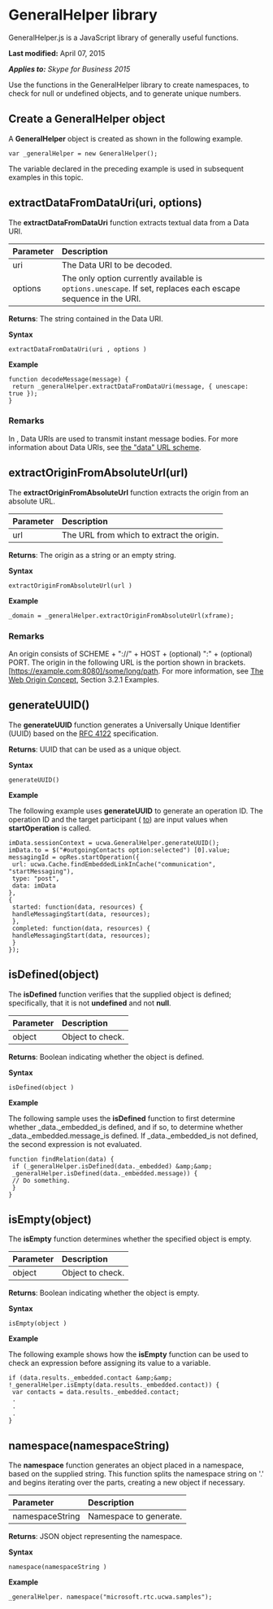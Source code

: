 
# GeneralHelper library
GeneralHelper.js is a JavaScript library of generally useful functions.

 **Last modified:** April 07, 2015

 _**Applies to:** Skype for Business 2015_

Use the functions in the GeneralHelper library to create namespaces, to check for null or undefined objects, and to generate unique numbers.

## Create a GeneralHelper object
<a name="sectionSection0"> </a>

A **GeneralHelper** object is created as shown in the following example.


```
var _generalHelper = new GeneralHelper(); 
```

The variable declared in the preceding example is used in subsequent examples in this topic.


## extractDataFromDataUri(uri, options)
<a name="sectionSection1"> </a>

The **extractDataFromDataUri** function extracts textual data from a Data URI.



|**Parameter**|**Description**|
|:-----|:-----|
|uri|The Data URI to be decoded.|
|options|The only option currently available is `options.unescape`. If set, replaces each escape sequence in the URI.|
 **Returns**: The string contained in the Data URI.

 **Syntax**




```
extractDataFromDataUri(uri , options )
```

 **Example**




```
function decodeMessage(message) {
 return _generalHelper.extractDataFromDataUri(message, { unescape: true });
}

```


### Remarks

In , Data URIs are used to transmit instant message bodies. For more information about Data URIs, see [the "data" URL scheme](http://tools.ietf.org/html/rfc2397).


## extractOriginFromAbsoluteUrl(url)
<a name="sectionSection2"> </a>

The **extractOriginFromAbsoluteUrl** function extracts the origin from an absolute URL.



|**Parameter**|**Description**|
|:-----|:-----|
|url|The URL from which to extract the origin.|
 **Returns**: The origin as a string or an empty string.

 **Syntax**




```
extractOriginFromAbsoluteUrl(url )
```

 **Example**




```
_domain = _generalHelper.extractOriginFromAbsoluteUrl(xframe);
```


### Remarks

An origin consists of SCHEME + "://" + HOST + (optional) ":" + (optional) PORT. The origin in the following URL is the portion shown in brackets. [https://example.com:8080]/some/long/path. For more information, see [The Web Origin Concept](http://tools.ietf.org/html/rfc6454), Section 3.2.1 Examples.


## generateUUID()
<a name="sectionSection3"> </a>

The **generateUUID** function generates a Universally Unique Identifier (UUID) based on the [RFC 4122](http://www.ietf.org/rfc/rfc4122.txt) specification.

 **Returns**: UUID that can be used as a unique object.

 **Syntax**




```
generateUUID()
```

 **Example**

The following example uses **generateUUID** to generate an operation ID. The operation ID and the target participant ( [to](to_ref.md)) are input values when **startOperation** is called.




```
imData.sessionContext = ucwa.GeneralHelper.generateUUID();
imData.to = $("#outgoingContacts option:selected") [0].value;
messagingId = opRes.startOperation({
 url: ucwa.Cache.findEmbeddedLinkInCache("communication", "startMessaging"),
 type: "post",
 data: imData
},
{
 started: function(data, resources) {
 handleMessagingStart(data, resources);
 },
 completed: function(data, resources) {
 handleMessagingStart(data, resources);
 }
});
```


## isDefined(object)
<a name="sectionSection4"> </a>

The **isDefined** function verifies that the supplied object is defined; specifically, that it is not **undefined** and not **null**.



|**Parameter**|**Description**|
|:-----|:-----|
|object|Object to check.|
 **Returns**: Boolean indicating whether the object is defined.

 **Syntax**




```
isDefined(object )
```

 **Example**

The following sample uses the **isDefined** function to first determine whether _data._embedded_is defined, and if so, to determine whether _data._embedded.message_is defined. If _data._embedded_is not defined, the second expression is not evaluated.




```
function findRelation(data) {
 if (_generalHelper.isDefined(data._embedded) &amp;&amp;
 _generalHelper.isDefined(data._embedded.message)) {
 // Do something.
 }
}
```


## isEmpty(object)
<a name="sectionSection5"> </a>

The **isEmpty** function determines whether the specified object is empty.



|**Parameter**|**Description**|
|:-----|:-----|
|object|Object to check.|
 **Returns**: Boolean indicating whether the object is empty.

 **Syntax**




```
isEmpty(object )
```

 **Example**

The following example shows how the **isEmpty** function can be used to check an expression before assigning its value to a variable.




```
if (data.results._embedded.contact &amp;&amp; !_generalHelper.isEmpty(data.results._embedded.contact)) {
 var contacts = data.results._embedded.contact;
 .
 .
 .
}
```


## namespace(namespaceString)
<a name="sectionSection6"> </a>

The **namespace** function generates an object placed in a namespace, based on the supplied string. This function splits the namespace string on '.' and begins iterating over the parts, creating a new object if necessary.



|**Parameter**|**Description**|
|:-----|:-----|
|namespaceString|Namespace to generate.|
 **Returns**: JSON object representing the namespace.

 **Syntax**




```
namespace(namespaceString )
```

 **Example**




```
_generalHelper. namespace("microsoft.rtc.ucwa.samples");

```

